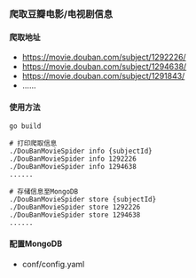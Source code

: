 ### 爬取豆瓣电影/电视剧信息

#### 爬取地址

- https://movie.douban.com/subject/1292226/
- https://movie.douban.com/subject/1294638/
- https://movie.douban.com/subject/1291843/
- ......

#### 使用方法

```shell
go build

# 打印爬取信息
./DouBanMovieSpider info {subjectId}
./DouBanMovieSpider info 1292226
./DouBanMovieSpider info 1294638
......

# 存储信息至MongoDB
./DouBanMovieSpider store {subjectId}
./DouBanMovieSpider store 1292226
./DouBanMovieSpider store 1294638
......
```

#### 配置MongoDB

- conf/config.yaml